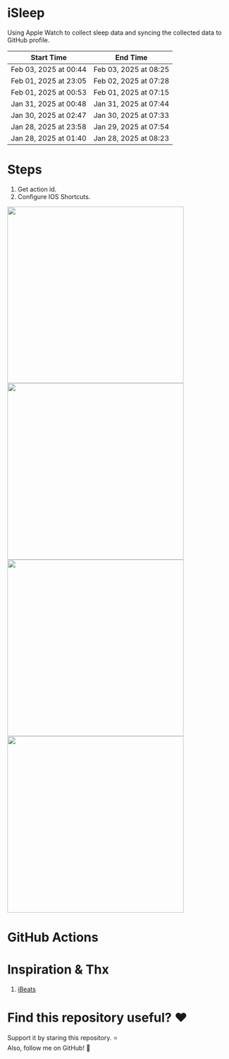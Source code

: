 # iSleep

Using Apple Watch to collect sleep data and syncing the collected data to GitHub profile.

<!--START_SECTION:my_sleep-->
| Start Time | End Time |
| ---- | ---- |
| Feb 03, 2025 at 00:44 | Feb 03, 2025 at 08:25 |
| Feb 01, 2025 at 23:05 | Feb 02, 2025 at 07:28 |
| Feb 01, 2025 at 00:53 | Feb 01, 2025 at 07:15 |
| Jan 31, 2025 at 00:48 | Jan 31, 2025 at 07:44 |
| Jan 30, 2025 at 02:47 | Jan 30, 2025 at 07:33 |
| Jan 28, 2025 at 23:58 | Jan 29, 2025 at 07:54 |
| Jan 28, 2025 at 01:40 | Jan 28, 2025 at 08:23 |

<!--END_SECTION:my_sleep-->

# Steps

1. Get action id.
2. Configure IOS Shortcuts.

<img src="/imgs/img1.png" width="400"/>
<img src="/imgs/img2.png" width="400"/>
<img src="/imgs/img3.png" width="400"/>
<img src="/imgs/img4.png" width="400"/>

# GitHub Actions

# Inspiration & Thx

1. [iBeats](https://github.com/yihong0618/iBeats)

# Find this repository useful? :heart:

Support it by staring this repository. :star: <br>
Also, follow me on GitHub! 🤩
